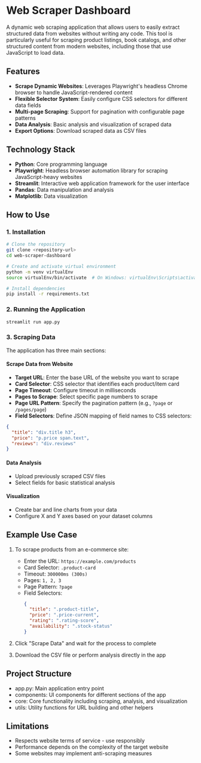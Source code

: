 # Web Scraper Dashboard

A dynamic web scraping application that allows users to easily extract structured data from websites without writing any code. This tool is particularly useful for scraping product listings, book catalogs, and other structured content from modern websites, including those that use JavaScript to load data.

## Features

- **Scrape Dynamic Websites**: Leverages Playwright's headless Chrome browser to handle JavaScript-rendered content
- **Flexible Selector System**: Easily configure CSS selectors for different data fields
- **Multi-page Scraping**: Support for pagination with configurable page patterns
- **Data Analysis**: Basic analysis and visualization of scraped data
- **Export Options**: Download scraped data as CSV files

## Technology Stack

- **Python**: Core programming language
- **Playwright**: Headless browser automation library for scraping JavaScript-heavy websites
- **Streamlit**: Interactive web application framework for the user interface
- **Pandas**: Data manipulation and analysis
- **Matplotlib**: Data visualization

## How to Use

### 1. Installation

```bash
# Clone the repository
git clone <repository-url>
cd web-scraper-dashboard

# Create and activate virtual environment
python -m venv virtualEnv
source virtualEnv/bin/activate  # On Windows: virtualEnv\Scripts\activate

# Install dependencies
pip install -r requirements.txt
```

### 2. Running the Application

```bash
streamlit run app.py
```

### 3. Scraping Data

The application has three main sections:

#### Scrape Data from Website
- **Target URL**: Enter the base URL of the website you want to scrape
- **Card Selector**: CSS selector that identifies each product/item card
- **Page Timeout**: Configure timeout in milliseconds
- **Pages to Scrape**: Select specific page numbers to scrape
- **Page URL Pattern**: Specify the pagination pattern (e.g., `?page` or `/pages/page`)
- **Field Selectors**: Define JSON mapping of field names to CSS selectors:

```json
{
  "title": "div.title h3",
  "price": "p.price span.text",
  "reviews": "div.reviews"
}
```

#### Data Analysis
- Upload previously scraped CSV files
- Select fields for basic statistical analysis

#### Visualization
- Create bar and line charts from your data
- Configure X and Y axes based on your dataset columns

## Example Use Case

1. To scrape products from an e-commerce site:
   - Enter the URL: `https://example.com/products`
   - Card Selector: `.product-card`
   - Timeout: `300000ms (300s)`
   - Pages: `1, 2, 3`
   - Page Pattern: `?page`
   - Field Selectors:
     ```json
     {
       "title": ".product-title",
       "price": ".price-current",
       "rating": ".rating-score",
       "availability": ".stock-status"
     }
     ```

2. Click "Scrape Data" and wait for the process to complete
3. Download the CSV file or perform analysis directly in the app

## Project Structure

- app.py: Main application entry point
- components: UI components for different sections of the app
- core: Core functionality including scraping, analysis, and visualization
- utils: Utility functions for URL building and other helpers

## Limitations

- Respects website terms of service - use responsibly
- Performance depends on the complexity of the target website
- Some websites may implement anti-scraping measures